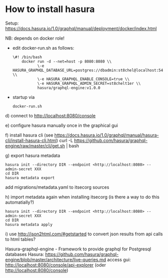 # How to install hasura

Setup: <https://docs.hasura.io/1.0/graphql/manual/deployment/docker/index.html>

NB: depends on docker role!

- edit docker-run.sh as follows:

  ```console
  \#! /bin/bash
      docker run -d --net=host -p 8080:8080 \\
             \-e HASURA_GRAPHQL_DATABASE_URL=postgres://dbadmin:st8chel@localhost:5432/isodb \\
             \-e HASURA_GRAPHQL_ENABLE_CONSOLE=true \\
             \-e HASURA_GRAPHQL_ADMIN_SECRET=st8chelt1er \\
             hasura/graphql-engine:v1.0.0
  ```

- startup via

  ```console
  docker-run.sh
  ```

d) connect to <http://localhost:8080/console>

e) configure hasura manually once in the graphical gui

f) install hasura cli (see <https://docs.hasura.io/1.0/graphql/manual/hasura-cli/install-hasura-cli.html>) curl -L <https://github.com/hasura/graphql-engine/raw/master/cli/get.sh> | bash

g) export hasura metadata 
~~~console
hasura init --directory DIR --endpoint <http://localhost:8080> --admin-secret XXX 
cd DIR 
hasura metadata export 
~~~
add migrations/metadata.yaml to itsecorg sources

h) import metadata again when installing itsecorg (is there a way to do this automatially?) 
~~~console
hasura init --directory DIR --endpoint <http://localhost:8080> --admin-secret XXX
cd DIR
hasura metadata apply
~~~
i) use <http://json2html.com/#getstarted> to convert json results from api calls to html tables?

Hasura-graphql-engine - Framework to provide graphql for Postgresql databases Hasura: <https://github.com/hasura/graphql-engine/blob/master/architecture/live-queries.md> access gui: <http://localhost:8080/console/api-explorer> (oder <http://localhost:8080/console>)
